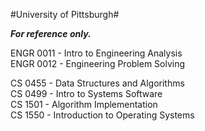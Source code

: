 #University of Pittsburgh#

**_For reference only._** <br />

ENGR 0011 - Intro to Engineering Analysis <br />
ENGR 0012 - Engineering Problem Solving <br />

CS 0455 - Data Structures and Algorithms <br />
CS 0499 - Intro to Systems Software <br />
CS 1501 - Algorithm Implementation <br />
CS 1550 - Introduction to Operating Systems <br />
